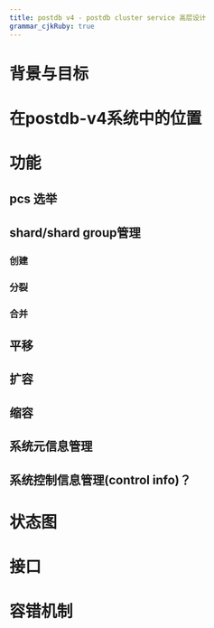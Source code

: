 ```yaml
---
title: postdb v4 - postdb cluster service 高层设计
grammar_cjkRuby: true
---
```

# 背景与目标


# 在postdb-v4系统中的位置

# 功能

## pcs 选举

## shard/shard group管理
### 创建
### 分裂
### 合并
## 平移
## 扩容
## 缩容

## 系统元信息管理
## 系统控制信息管理(control info)？

# 状态图
# 接口

# 容错机制

